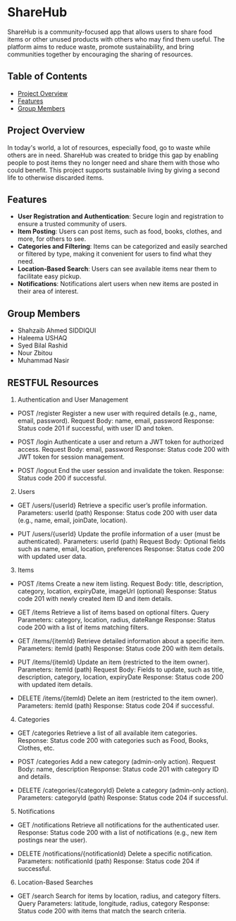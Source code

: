# ShareHub

ShareHub is a community-focused app that allows users to share food items or other unused products with others who may find them useful. The platform aims to reduce waste, promote sustainability, and bring communities together by encouraging the sharing of resources.

## Table of Contents

- [Project Overview](#project-overview)
- [Features](#features)
- [Group Members](#group-members)

## Project Overview

In today's world, a lot of resources, especially food, go to waste while others are in need. ShareHub was created to bridge this gap by enabling people to post items they no longer need and share them with those who could benefit. This project supports sustainable living by giving a second life to otherwise discarded items.

## Features

- **User Registration and Authentication**: Secure login and registration to ensure a trusted community of users.
- **Item Posting**: Users can post items, such as food, books, clothes, and more, for others to see.
- **Categories and Filtering**: Items can be categorized and easily searched or filtered by type, making it convenient for users to find what they need.
- **Location-Based Search**: Users can see available items near them to facilitate easy pickup.
- **Notifications**: Notifications alert users when new items are posted in their area of interest.

## Group Members
- Shahzaib Ahmed SIDDIQUI
- Haleema USHAQ
- Syed Bilal Rashid
- Nour Zbitou
- Muhammad Nasir

## RESTFUL Resources
1. Authentication and User Management

- POST /register
Register a new user with required details (e.g., name, email, password).
Request Body: name, email, password
Response: Status code 201 if successful, with user ID and token.

- POST /login
Authenticate a user and return a JWT token for authorized access.
Request Body: email, password
Response: Status code 200 with JWT token for session management.

- POST /logout
End the user session and invalidate the token.
Response: Status code 200 if successful.

2. Users

- GET /users/{userId}
Retrieve a specific user’s profile information.
Parameters: userId (path)
Response: Status code 200 with user data (e.g., name, email, joinDate, location).

- PUT /users/{userId}
Update the profile information of a user (must be authenticated).
Parameters: userId (path)
Request Body: Optional fields such as name, email, location, preferences
Response: Status code 200 with updated user data.

3. Items

- POST /items
Create a new item listing.
Request Body: title, description, category, location, expiryDate, imageUrl (optional)
Response: Status code 201 with newly created item ID and item details.

- GET /items
Retrieve a list of items based on optional filters.
Query Parameters: category, location, radius, dateRange
Response: Status code 200 with a list of items matching filters.

- GET /items/{itemId}
Retrieve detailed information about a specific item.
Parameters: itemId (path)
Response: Status code 200 with item details.

- PUT /items/{itemId}
Update an item (restricted to the item owner).
Parameters: itemId (path)
Request Body: Fields to update, such as title, description, category, location, expiryDate
Response: Status code 200 with updated item details.

- DELETE /items/{itemId}
Delete an item (restricted to the item owner).
Parameters: itemId (path)
Response: Status code 204 if successful.

4. Categories

- GET /categories
Retrieve a list of all available item categories.
Response: Status code 200 with categories such as Food, Books, Clothes, etc.

- POST /categories
Add a new category (admin-only action).
Request Body: name, description
Response: Status code 201 with category ID and details.

- DELETE /categories/{categoryId}
Delete a category (admin-only action).
Parameters: categoryId (path)
Response: Status code 204 if successful.

5. Notifications

- GET /notifications
Retrieve all notifications for the authenticated user.
Response: Status code 200 with a list of notifications (e.g., new item postings near the user).

- DELETE /notifications/{notificationId}
Delete a specific notification.
Parameters: notificationId (path)
Response: Status code 204 if successful.

6. Location-Based Searches

- GET /search
Search for items by location, radius, and category filters.
Query Parameters: latitude, longitude, radius, category
Response: Status code 200 with items that match the search criteria.


